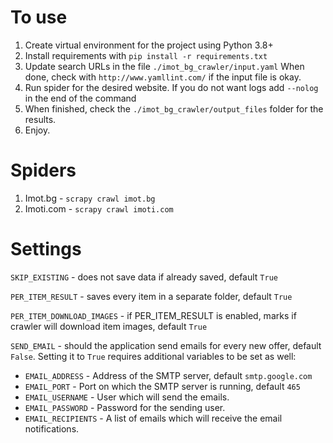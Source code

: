 # To use

1. Create virtual environment for the project using Python 3.8+
2. Install requirements with `pip install -r requirements.txt`
3. Update search URLs in the file `./imot_bg_crawler/input.yaml`
   When done, check with `http://www.yamllint.com/` if the input file is okay.
4. Run spider for the desired website. If you do not want logs add `--nolog` in the end of the command
5. When finished, check the `./imot_bg_crawler/output_files` folder for the results.
6. Enjoy.


# Spiders

1. Imot.bg - `scrapy crawl imot.bg`
2. Imoti.com - `scrapy crawl imoti.com`


# Settings

`SKIP_EXISTING` - does not save data if already saved, default `True`

`PER_ITEM_RESULT` - saves every item in a separate folder, default `True`

`PER_ITEM_DOWNLOAD_IMAGES` - if PER_ITEM_RESULT is enabled, marks if crawler will download item images, default `True`

`SEND_EMAIL` - should the application send emails for every new offer, default `False`. Setting it
to `True` requires additional variables to be set as well:

   - `EMAIL_ADDRESS`    - Address of the SMTP server, default `smtp.google.com`
   - `EMAIL_PORT`       - Port on which the SMTP server is running, default `465`
   - `EMAIL_USERNAME`   - User which will send the emails.
   - `EMAIL_PASSWORD`   - Password for the sending user.
   - `EMAIL_RECIPIENTS` - A list of emails which will receive the email notifications.
